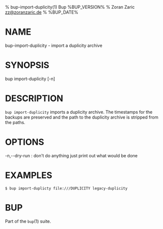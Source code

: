 % bup-import-duplicity(1) Bup %BUP_VERSION%
% Zoran Zaric <zz@zoranzaric.de>
% %BUP_DATE%

# NAME

bup-import-duplicity - import a duplicity archive

# SYNOPSIS

bup import-duplicity [-n] <duplicity target url> <backup name>

# DESCRIPTION

`bup import-duplicity` imports a duplicity archive. The
timestamps for the backups are preserved and the path to
the duplicity archive is stripped from the paths.

# OPTIONS

-n,--dry-run
:   don't do anything just print out what would be done

# EXAMPLES

    $ bup import-duplicty file:///DUPLICITY legacy-duplicity

# BUP

Part of the `bup`(1) suite.
